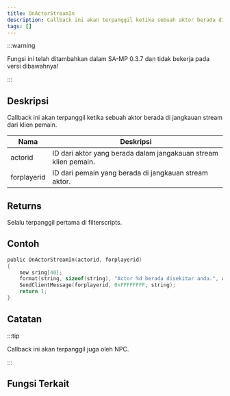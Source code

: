 ```yaml
---
title: OnActorStreamIn
description: Callback ini akan terpanggil ketika sebuah aktor berada di jangkauan stream dari klien pemain.
tags: []
---
```


:::warning

Fungsi ini telah ditambahkan dalam SA-MP 0.3.7 dan tidak bekerja pada versi dibawahnya!

:::

## Deskripsi

Callback ini akan terpanggil ketika sebuah aktor berada di jangkauan stream dari klien pemain.

| Nama        | Deskripsi                                                       |
| ----------- | --------------------------------------------------------------- |
| actorid     | ID dari aktor yang berada dalam jangakauan stream klien pemain. |
| forplayerid | ID dari pemain yang berada di jangkauan stream aktor.           |

## Returns

Selalu terpanggil pertama di filterscripts.

## Contoh

```c
public OnActorStreamIn(actorid, forplayerid)
{
    new sring[40];
    format(string, sizeof(string), "Actor %d berada disekitar anda.", actorid);
    SendClientMessage(forplayerid, 0xFFFFFFFF, string);
    return 1;
}
```

## Catatan

:::tip

Callback ini akan terpanggil juga oleh NPC.

:::

## Fungsi Terkait
